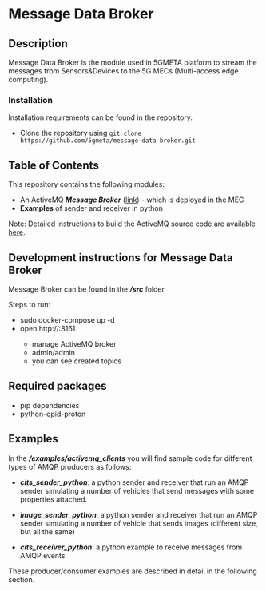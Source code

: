 # Message Data Broker
## Description
Message Data Broker is the module used in 5GMETA platform to stream the messages from Sensors&Devices to the 5G MECs (Multi-access edge computing).

### Installation
Installation requirements can be found in the repository.

- Clone the repository using ```git clone https://github.com/5gmeta/message-data-broker.git```

## Table of Contents
This repository contains the following modules: 

- An ActiveMQ ***Message Broker*** ([link](https://github.com/5gmeta/message-data-broker/tree/main/src)) - which is deployed in the MEC 
- **Examples** of sender and receiver in python

Note: Detailed instructions to build the ActiveMQ source code are available [here](https://github.com/5gmeta/message-data-broker/tree/main/src#readme).

## Development instructions for Message Data Broker

Message Broker can be found in the ***/src*** folder

Steps to run: 

* sudo docker-compose up -d
* open http://<ip>:8161
    * manage ActiveMQ broker
    * admin/admin
    * you can see created topics


## Required packages
- pip dependencies
- python-qpid-proton 


## Examples

In the ***/examples/activemq_clients*** you will find sample code for different types of AMQP producers as follows:

- ***cits_sender_python***: a python sender and receiver that run an AMQP sender simulating a number of vehicles that send messages with some properties attached.

- ***image_sender_python***: a python sender and receiver that run an AMQP sender simulating a number of vehicle that sends images (different size, but all the same)

- ***cits_receiver_python***: a python example to receive messages from AMQP events

These producer/consumer examples are described in detail in the following section. 



